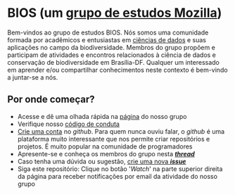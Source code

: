 # BIOS (um [grupo de estudos Mozilla](https://science.mozilla.org/programs/studygroups))

Bem-vindos ao grupo de estudos BIOS. 
Nós somos uma comunidade formada por acadêmicos e entusiastas em [ciências de dados](https://www.wikiwand.com/pt/Ci%C3%AAncia_de_dados) e suas aplicações no campo da biodiversidade.
Membros do grupo propõem e participam de atividades e encontros relacionados à ciência de dados e conservação de biodiversidade em Brasília-DF. 
Qualquer um interessado em aprender e/ou compartilhar conhecimentos neste contexto é bem-vindo a juntar-se a nós.

## Por onde começar?
* Acesse e dê uma olhada rápida na [página](https://pedrosiracusa.github.io/BIOS/) do nosso grupo
* Verifique nosso [código de conduta](https://github.com/pedrosiracusa/BIOS/blob/master/codeOfConduct-pt.md)
* [Crie uma conta](https://github.com/join) no *github*. 
Para quem nunca ouviu falar, o *github* é uma plataforma muito interessante que nos permite criar repositórios e projetos. 
É muito popular na comunidade de programadores
* Apresente-se e conheça os membros do grupo nesta [***thread***](https://github.com/pedrosiracusa/BIOS/issues/2)
* Caso tenha uma dúvida ou sugestão, [crie uma nova ***issue***](https://github.com/pedrosiracusa/BIOS/issues/new)
* Siga este repositório: Clique no botão '*Watch*' na parte superior direita da página para receber notificações por email da atividade do nosso grupo
